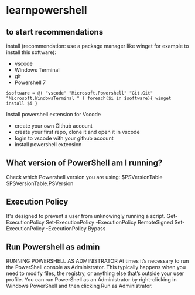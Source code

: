 # learnpowershell

## to start recommendations

install (recommendation: use a package manager like winget for example to install this software):
- vscode
- Windows Terminal
- git
- Powershell 7 

``$software = @(
"vscode"
"Microsoft.Powershell"
"Git.Git"
"Microsoft.WindowsTerminal "
)
foreach($i in $software){
    winget install $i
}
``

Install powershell extension for Vscode 

- create your own Github account
- create your first repo, clone it and open it in vscode
- login to vscode with your github account
- install powershell extension

## What version of PowerShell am I running?
Check which Powershell version you are using:
$PSVersionTable
$PSVersionTable.PSVersion

## Execution Policy
It's designed to prevent a user from unknowingly running a script.
Get-ExecutionPolicy
Set-ExecutionPolicy -ExecutionPolicy RemoteSigned
Set-ExecutionPolicy -ExecutionPolicy Bypass

## Run Powershell as admin
RUNNING POWERSHELL AS ADMINISTRATOR At times it’s necessary to run the PowerShell console as Administrator. This typically happens when you need to modify files, the registry, or anything else that’s outside your user profile.  You can run PowerShell as an Administrator by right-clicking in Windows PowerShell and then clicking Run as Administrator.
